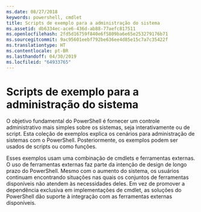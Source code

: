 ```yaml
---
ms.date: 08/27/2018
keywords: powershell, cmdlet
title: Scripts de exemplo para a administração do sistema
ms.assetid: db6334ec-ace6-436d-ab88-77aefc817511
ms.openlocfilehash: 2fd5d16759f840e6f5809ba6e65e253279176b71
ms.sourcegitcommit: 9ac95601eebf792be636ee4d85e15c7a7c35422f
ms.translationtype: HT
ms.contentlocale: pt-BR
ms.lasthandoff: 04/30/2019
ms.locfileid: "64933765"
---
```

# <a name="sample-scripts-for-system-administration"></a>Scripts de exemplo para a administração do sistema

O objetivo fundamental do PowerShell é fornecer um controle administrativo mais simples sobre os sistemas, seja interativamente ou de script. Esta coleção de exemplos explica os cenários para administração de sistemas com o PowerShell. Posteriormente, os exemplos podem ser usados de scripts ou como funções.

Esses exemplos usam uma combinação de cmdlets e ferramentas externas. O uso de ferramentas externas faz parte da intenção de design de longo prazo do PowerShell. Mesmo com o aumento do sistema, os usuários continuam encontrando situações nas quais os conjuntos de ferramentas disponíveis não atendem às necessidades deles. Em vez de promover a dependência exclusiva em implementações de cmdlet, as soluções do PowerShell dão suporte à integração com as ferramentas externas disponíveis.